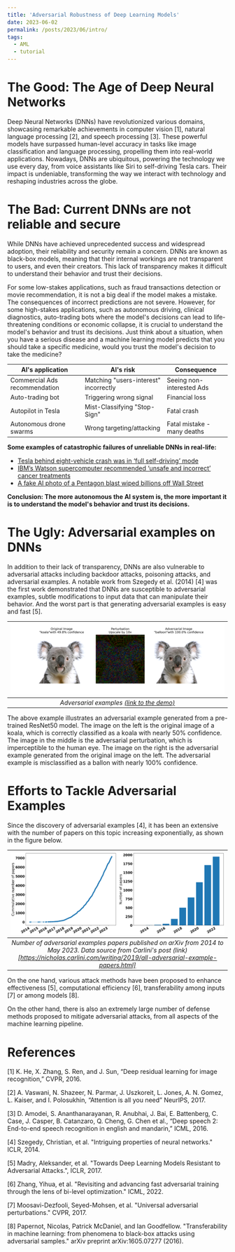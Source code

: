 ```yaml
---
title: 'Adversarial Robustness of Deep Learning Models'
date: 2023-06-02
permalink: /posts/2023/06/intro/
tags:
  - AML
  - tutorial
---
```


The Good: The Age of Deep Neural Networks    
======

Deep Neural Networks (DNNs) have revolutionized various domains, showcasing remarkable achievements in computer vision [1], natural language processing [2], and speech processing [3]. These powerful models have surpassed human-level accuracy in tasks like image classification and language processing, propelling them into real-world applications. 
Nowadays, DNNs are ubiquitous, powering the technology we use every day, from voice assistants like Siri to self-driving Tesla cars.
Their impact is undeniable, transforming the way we interact with technology and reshaping industries across the globe.


The Bad: Current DNNs are not reliable and secure
====== 

While DNNs have achieved unprecedented success and widespread adoption, their reliability and security remain a concern. 
DNNs are known as black-box models, meaning that their internal workings are not transparent to users, and even their creators.
This lack of transparency makes it difficult to understand their behavior and trust their decisions.

For some low-stakes applications, such as fraud transactions detection or movie recommendation, it is not a big deal if the model makes a mistake. The consequences of incorrect predictions are not severe. However, for some high-stakes applications, such as autonomous driving, clinical diagnostics, auto-trading bots where the model's decisions can lead to life-threatening conditions or economic collapse, it is crucial to understand the model's behavior and trust its decisions. Just think about a situation, when you have a serious disease and a machine learning model predicts that you should take a specific medicine, would you trust the model's decision to take the medicine? 

| AI's application        | AI's risk                             | Consequence                 |
|-------------------------|---------------------------------------|-----------------------------|
|  Commercial Ads recommendation      | Matching "users-interest" incorrectly | Seeing non-interested Ads   |
| Auto-trading bot        | Triggering wrong signal               | Financial loss              |
| Autopilot in Tesla      | Mist-Classifying "Stop-Sign"          | Fatal crash                 |
| Autonomous drone swarms | Wrong targeting/attacking             | Fatal mistake - many deaths |

**Some examples of catastrophic failures of unreliable DNNs in real-life:**

- [Tesla behind eight-vehicle crash was in ‘full self-driving’ mode](https://www.theguardian.com/technology/2022/dec/22/tesla-crash-full-self-driving-mode-san-francisco)
- [IBM’s Watson supercomputer recommended ‘unsafe and incorrect’ cancer treatments](https://www.statnews.com/2018/07/25/ibm-watson-recommended-unsafe-incorrect-treatments/)
- [A fake AI photo of a Pentagon blast wiped billions off Wall Street](https://www.smh.com.au/business/markets/how-a-fake-ai-photo-of-a-pentagon-blast-wiped-billions-off-wall-street-20230524-p5daqo.html)

**Conclusion: The more autonomous the AI system is, the more important it is to understand the model's behavior and trust its decisions.**

The Ugly: Adversarial examples on DNNs 
====== 

In addition to their lack of transparency, DNNs are also vulnerable to adversarial attacks including backdoor attacks, poisoning attacks, and adversarial examples. 
A notable work from Szegedy et al. (2014) [4] was the first work demonstrated that DNNs are susceptible to adversarial examples, subtle modifications to input data that can manipulate their behavior. 
And the worst part is that generating adversarial examples is easy and fast [5].

|![Adversarial Examples](/_posts/images/aml_intro/adversarial_1_10.png)|
|:--:|
| *Adversarial examples [(link to the demo)](https://github.com/tuananhbui89/demo_attack)* |

The above example illustrates an adversarial example generated from a pre-trained ResNet50 model. The image on the left is the original image of a koala, which is correctly classified as a koala with nearly 50% confidence. The image in the middle is the adversarial perturbation, which is imperceptible to the human eye. The image on the right is the adversarial example generated from the original image on the left. The adversarial example is misclassified as a ballon with nearly 100% confidence.

Efforts to Tackle Adversarial Examples
======

Since the discovery of adversarial examples [4], it has been an extensive with the number of papers on this topic increasing exponentially, as shown in the figure below. 

|![Number of adversarial examples papers published on arXiv since 2014](/_posts/images/aml_intro/papers_per_year_side_by_side.png)|
|:--:|
| *Number of adversarial examples papers published on arXiv from 2014 to May 2023. Data source from Carlini's post (link)[https://nicholas.carlini.com/writing/2019/all-adversarial-example-papers.html]* |

On the one hand, various attack methods have been proposed to enhance effectiveness [5], computational efficiency [6], transferability among inputs [7] or among models [8]. 

On the other hand, there is also an extremely large number of defense methods proposed to mitigate adversarial attacks, from all aspects of the machine learning pipeline.  



References
======

[1] K. He, X. Zhang, S. Ren, and J. Sun, “Deep residual learning for image recognition,” CVPR, 2016.

[2] A. Vaswani, N. Shazeer, N. Parmar, J. Uszkoreit, L. Jones, A. N. Gomez, L. Kaiser, and I. Polosukhin, “Attention is all you need” NeurIPS, 2017.

[3] D. Amodei, S. Ananthanarayanan, R. Anubhai, J. Bai, E. Battenberg, C. Case, J. Casper, B. Catanzaro, Q. Cheng, G. Chen et al., “Deep speech 2: End-to-end speech recognition in english and mandarin,” ICML, 2016.

[4] Szegedy, Christian, et al. "Intriguing properties of neural networks." ICLR, 2014. 

[5] Madry, Aleksander, et al. "Towards Deep Learning Models Resistant to Adversarial Attacks.", ICLR, 2017.

[6] Zhang, Yihua, et al. "Revisiting and advancing fast adversarial training through the lens of bi-level optimization." ICML, 2022. 

[7] Moosavi-Dezfooli, Seyed-Mohsen, et al. "Universal adversarial perturbations." CVPR, 2017.

[8] Papernot, Nicolas, Patrick McDaniel, and Ian Goodfellow. "Transferability in machine learning: from phenomena to black-box attacks using adversarial samples." arXiv preprint arXiv:1605.07277 (2016).